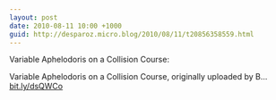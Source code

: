 ```yaml
---
layout: post
date: 2010-08-11 10:00 +1000
guid: http://desparoz.micro.blog/2010/08/11/t20856358559.html
---
```

Variable Aphelodoris on a Collision Course: 

Variable Aphelodoris on a Collision Course, originally uploaded by B... [bit.ly/dsQWCo](http://bit.ly/dsQWCo)
